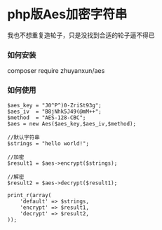 
php版Aes加密字符串
====

我也不想重复造轮子，只是没找到合适的轮子逼不得已  

### 如何安装  
composer require zhuyanxun/aes  

### 如何使用  

```
$aes_key = "J0^P^)0-ZriSt93g";
$aes_iv  = "B8jNhk5J49(@mM++";
$method  = "AES-128-CBC";
$aes = new Aes($aes_key,$aes_iv,$method);

//默认字符串
$strings = "hello world!";

//加密
$result1 = $aes->encrypt($strings);

//解密
$result2 = $aes->decrypt($result1);

print_r(array(
    'default' => $strings,
    'encrypt' => $result1,
    'decrypt' => $result2,
));

```
